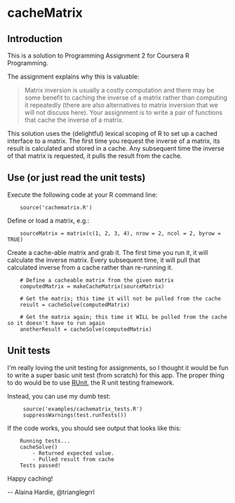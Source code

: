 # cacheMatrix

## Introduction

This is a solution to Programming Assignment 2 for Coursera R Programming.

The assignment explains why this is valuable:

> Matrix inversion is usually a costly computation and there may be some
> benefit to caching the inverse of a matrix rather than computing it
> repeatedly (there are also alternatives to matrix inversion that we will
> not discuss here). Your assignment is to write a pair of functions that
> cache the inverse of a matrix.

This solution uses the (delightful) lexical scoping of R to set up a cached interface to a matrix. The first time you request the inverse of a matrix, its result is calculated and stored in a cache. Any subsequent time the inverse of that matrix is requested, it pulls the result from the cache.

## Use (or just read the unit tests)

Execute the following code at your R command line:

```
    source('cachematrix.R')
```

Define or load a matrix, e.g.:

```
    sourceMatrix = matrix(c(1, 2, 3, 4), nrow = 2, ncol = 2, byrow = TRUE)
```

Create a cache-able matrix and grab it. The first time you run it, it will calculate the inverse matrix. Every subsequent time, it will pull that calculated inverse from a cache rather than re-running it.
```
    # Define a cacheable matrix from the given matrix
    computedMatrix = makeCacheMatrix(sourceMatrix)

    # Get the matrix; this time it will not be pulled from the cache
    result = cacheSolve(computedMatrix)

    # Get the matrix again; this time it WILL be pulled from the cache so it doesn't have to run again
    anotherResult = cacheSolve(computedMatrix)
```
## Unit tests

I'm really loving the unit testing for assignments, so I thought it would be fun to write a super basic unit test (from scratch) for this app. The proper thing to do would be to use [RUnit](http://cran.r-project.org/web/packages/RUnit/index.html), the R unit testing framework.

Instead, you can use my dumb test:

```
     source('examples/cachematrix_tests.R')
     suppressWarnings(test.runTests())
```

If the code works, you should see output that looks like this:

```
    Running tests...
    cacheSolve()
        - Returned expected value.
        - Pulled result from cache
    Tests passed!
```

Happy caching!

-- Alaina Hardie, @trianglegrrl
